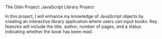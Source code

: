 The Odin Project: JavaScript Library Project

In this project, I will enhance my knowledge of JavaScript objects by creating an interactive library application where users can input books. Key features will include the title, author, number of pages, and a status indicating whether the book has been read.